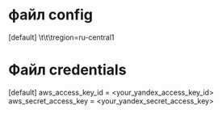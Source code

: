 # файл config

[default]
\t\t\tregion=ru-central1

# Файл credentials
[default]
            aws_access_key_id = <your_yandex_access_key_id>
            aws_secret_access_key = <your_yandex_secret_access_key>